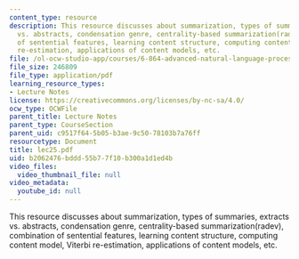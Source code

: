 ```yaml
---
content_type: resource
description: This resource discusses about summarization, types of summaries, extracts
  vs. abstracts, condensation genre, centrality-based summarization(radev), combination
  of sentential features, learning content structure, computing content model, Viterbi
  re-estimation, applications of content models, etc.
file: /ol-ocw-studio-app/courses/6-864-advanced-natural-language-processing-fall-2005/b2062476bddd55b77f10b300a1d1ed4b_lec25.pdf
file_size: 246809
file_type: application/pdf
learning_resource_types:
- Lecture Notes
license: https://creativecommons.org/licenses/by-nc-sa/4.0/
ocw_type: OCWFile
parent_title: Lecture Notes
parent_type: CourseSection
parent_uid: c9517f64-5b05-b3ae-9c50-78103b7a76ff
resourcetype: Document
title: lec25.pdf
uid: b2062476-bddd-55b7-7f10-b300a1d1ed4b
video_files:
  video_thumbnail_file: null
video_metadata:
  youtube_id: null
---
```

This resource discusses about summarization, types of summaries, extracts vs. abstracts, condensation genre, centrality-based summarization(radev), combination of sentential features, learning content structure, computing content model, Viterbi re-estimation, applications of content models, etc.